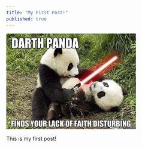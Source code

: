 ```yaml
---
title: "My First Post!"
published: true
---
```


![](/blog/assets/panda1.jpg)

This is my first post!
